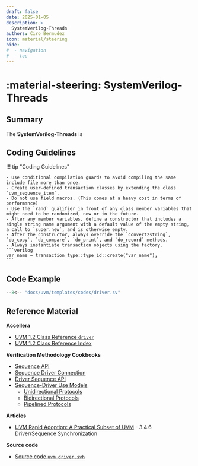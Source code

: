 ```yaml
---
draft: false
date: 2025-01-05
description: >
  SystemVerilog-Threads
authors: Ciro Bermudez
icon: material/steering
hide: 
#  - navigation
#  - toc
---
```


# :material-steering: SystemVerilog-Threads

## Summary

The **SystemVerilog-Threads** is

## Coding Guidelines

<div class="justify" markdown>

!!! tip "Coding Guidelines"

    - Use conditional compilation guards to avoid compiling the same include file more than once.
    - Create user-defined transaction classes by extending the class `uvm_sequence_item`.
    - Do not use field macros. (This comes at a heavy cost in terms of performance)
    - Use the `rand` qualifier in front of any class member variables that might need to be randomized, now or in the future.
    - After any member variables, define a constructor that includes a single string name argument with a default value of the empty string, a call to `super.new`, and is otherwise empty.
    - After the constructor, always override the `convert2string`, `do_copy`, `do_compare`, `do_print`, and `do_record` methods.
    - Always instantiate transaction objects using the factory.
    ```verilog
    var_name = transaction_type::type_id::create("var_name");
    ```
</div>

## Code Example

``` sv linenums="1" title="driver.sv"
--8<-- "docs/uvm/templates/codes/driver.sv"
```

## Reference Material

**Accellera**

- [UVM 1.2 Class Reference `driver`](https://verificationacademy.com/verification-methodology-reference/uvm/docs_1.2/html/files/comps/uvm_driver-svh.html)
- [UVM 1.2 Class Reference Index](https://verificationacademy.com/verification-methodology-reference/uvm/docs_1.2/html/index.html)

**Verification Methodology Cookbooks**

- [Sequence API](https://verificationacademy.com/cookbook/uvm-universal-verification-methodology/sequence-api/)
- [Sequence Driver Connection](https://verificationacademy.com/cookbook/uvm-universal-verification-methodology/sequence-driver-connection/)
- [Driver Sequence API](https://verificationacademy.com/cookbook/uvm-universal-verification-methodology/driver-sequence-api/)
- [Sequence-Driver Use Models](https://verificationacademy.com/cookbook/uvm-universal-verification-methodology/sequence-driver-use-models/)
    - [Unidirectional Protocols](https://verificationacademy.com/cookbook/uvm-universal-verification-methodology/unidirectional-protocols/)
    - [Bidirectional Protocols](https://verificationacademy.com/cookbook/uvm-universal-verification-methodology/bidirectional-protocols/)
    - [Pipelined Protocols](https://verificationacademy.com/cookbook/uvm-universal-verification-methodology/pipelined-protocols/)

**Articles**

- [UVM Rapid Adoption: A Practical Subset of UVM](https://dvcon-proceedings.org/wp-content/uploads/uvm-rapid-adoption-a-practical-subset-of-uvm-paper.pdf) - 3.4.6 Driver/Sequence Synchronization

**Source code**

- [Source code `uvm_driver.svh`](https://github.com/edaplayground/eda-playground/blob/master/docs/_static/uvm-1.2/src/comps/uvm_driver.svh)